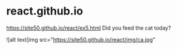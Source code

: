 # react.github.io
https://site50.github.io/react/ex5.html
Did you feed the cat today?

![alt text]img src="https://site50.github.io/react/img/ca.jpg"


